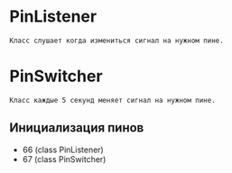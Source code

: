 # PinListener
```
Класс слушает когда измениться сигнал на нужном пине.
```

# PinSwitcher
```
Класс каждые 5 секунд меняет сигнал на нужном пине.
```

## Инициализация пинов
* 66 (class PinListener)
* 67 (class PinSwitcher)
